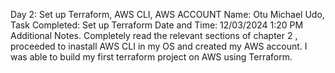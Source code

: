 Day 2: Set up Terraform, AWS CLI, AWS ACCOUNT
Name: Otu Michael Udo,
Task Completed: Set up Terraform 
Date and Time: 12/03/2024 1:20 PM 
Additional Notes. Completely read the relevant sections of chapter 2 , proceeded to inastall AWS CLI in my OS and created my AWS account.
I was able to build my first terraform project on AWS  using Terraform.

